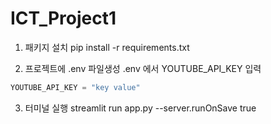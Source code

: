 # ICT_Project1

1. 패키지 설치
pip install -r requirements.txt

2. 프로젝트에 .env 파일생성
.env 에서 YOUTUBE_API_KEY 입력
```python 
YOUTUBE_API_KEY = "key value"
```
3. 터미널 실행
streamlit run app.py --server.runOnSave true


